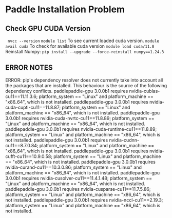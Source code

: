 # Paddle Installation Problem
## Check GPU CUDA Version
``` nvcc --version```
```module list``` To see current loaded cuda version.
```module avail cuda```  To check for available cuda version 
```module load cuda/11.8```
Reinstall Numpy: `pip install --upgrade --force-reinstall numpy==1.24.3`

## ERROR NOTES
ERROR: pip's dependency resolver does not currently take into account all the packages that are installed. This behaviour is the source of the following dependency conflicts.
paddlepaddle-gpu 3.0.0b1 requires nvidia-cublas-cu11==11.11.3.6; platform_system == "Linux" and platform_machine == "x86_64", which is not installed.
paddlepaddle-gpu 3.0.0b1 requires nvidia-cuda-cupti-cu11==11.8.87; platform_system == "Linux" and platform_machine == "x86_64", which is not installed.
paddlepaddle-gpu 3.0.0b1 requires nvidia-cuda-nvrtc-cu11==11.8.89; platform_system == "Linux" and platform_machine == "x86_64", which is not installed.
paddlepaddle-gpu 3.0.0b1 requires nvidia-cuda-runtime-cu11==11.8.89; platform_system == "Linux" and platform_machine == "x86_64", which is not installed.
paddlepaddle-gpu 3.0.0b1 requires nvidia-cudnn-cu11==8.7.0.84; platform_system == "Linux" and platform_machine == "x86_64", which is not installed.
paddlepaddle-gpu 3.0.0b1 requires nvidia-cufft-cu11==10.9.0.58; platform_system == "Linux" and platform_machine == "x86_64", which is not installed.
paddlepaddle-gpu 3.0.0b1 requires nvidia-curand-cu11==10.3.0.86; platform_system == "Linux" and platform_machine == "x86_64", which is not installed.
paddlepaddle-gpu 3.0.0b1 requires nvidia-cusolver-cu11==11.4.1.48; platform_system == "Linux" and platform_machine == "x86_64", which is not installed.
paddlepaddle-gpu 3.0.0b1 requires nvidia-cusparse-cu11==11.7.5.86; platform_system == "Linux" and platform_machine == "x86_64", which is not installed.
paddlepaddle-gpu 3.0.0b1 requires nvidia-nccl-cu11==2.19.3; platform_system == "Linux" and platform_machine == "x86_64", which is not installed.